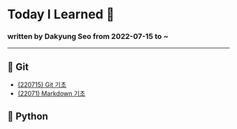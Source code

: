 # Today I Learned :vulcan_salute:
### written by Dakyung Seo from 2022-07-15 to ~
----
## :purple_heart: Git
* [(220715) Git 기초](https://github.com/seoda0000/TIL/blob/master/Git_Basic.md)
* [(22071) Markdown 기초](https://github.com/seoda0000/TIL/blob/master/Markdown.md)

## :blue_heart: Python
